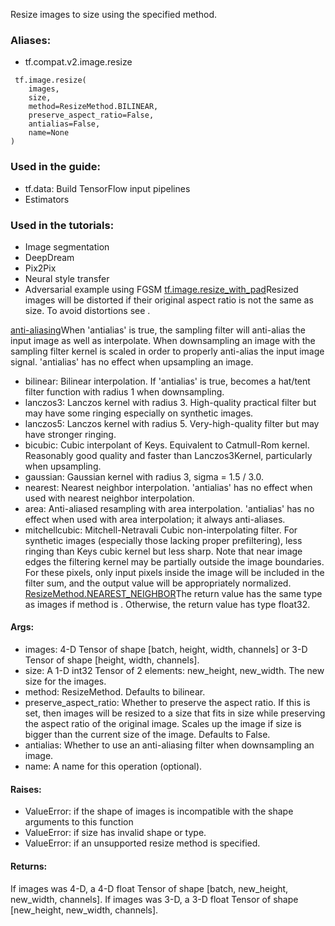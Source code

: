 Resize images to size using the specified method.
### Aliases:
- tf.compat.v2.image.resize

```
 tf.image.resize(
    images,
    size,
    method=ResizeMethod.BILINEAR,
    preserve_aspect_ratio=False,
    antialias=False,
    name=None
)
```
### Used in the guide:
- tf.data: Build TensorFlow input pipelines
- Estimators
### Used in the tutorials:
- Image segmentation
- DeepDream
- Pix2Pix
- Neural style transfer
- Adversarial example using FGSM
[tf.image.resize_with_pad](https://tensorflow.google.cn/api_docs/python/tf/image/resize_with_pad)Resized images will be distorted if their original aspect ratio is not the same as size. To avoid distortions see .

[anti-aliasing](https://en.wikipedia.org/wiki/Spatial_anti-aliasing)When 'antialias' is true, the sampling filter will anti-alias the input image as well as interpolate. When downsampling an image with  the sampling filter kernel is scaled in order to properly anti-alias the input image signal. 'antialias' has no effect when upsampling an image.

- bilinear: Bilinear interpolation. If 'antialias' is true, becomes a hat/tent filter function with radius 1 when downsampling.
- lanczos3: Lanczos kernel with radius 3. High-quality practical filter but may have some ringing especially on synthetic images.
- lanczos5: Lanczos kernel with radius 5. Very-high-quality filter but may have stronger ringing.
- bicubic: Cubic interpolant of Keys. Equivalent to Catmull-Rom kernel. Reasonably good quality and faster than Lanczos3Kernel, particularly when upsampling.
- gaussian: Gaussian kernel with radius 3, sigma = 1.5 / 3.0.
- nearest: Nearest neighbor interpolation. 'antialias' has no effect when used with nearest neighbor interpolation.
- area: Anti-aliased resampling with area interpolation. 'antialias' has no effect when used with area interpolation; it always anti-aliases.
- mitchellcubic: Mitchell-Netravali Cubic non-interpolating filter. For synthetic images (especially those lacking proper prefiltering), less ringing than Keys cubic kernel but less sharp.
Note that near image edges the filtering kernel may be partially outside the image boundaries. For these pixels, only input pixels inside the image will be included in the filter sum, and the output value will be appropriately normalized.
[ResizeMethod.NEAREST_NEIGHBOR](https://tensorflow.google.cn/api_docs/python/tf/image/ResizeMethod#NEAREST_NEIGHBOR)The return value has the same type as images if method is . Otherwise, the return value has type float32.

#### Args:
- images: 4-D Tensor of shape [batch, height, width, channels] or 3-D Tensor of shape [height, width, channels].
- size: A 1-D int32 Tensor of 2 elements: new_height, new_width. The new size for the images.
- method: ResizeMethod. Defaults to bilinear.
- preserve_aspect_ratio: Whether to preserve the aspect ratio. If this is set, then images will be resized to a size that fits in size while preserving the aspect ratio of the original image. Scales up the image if size is bigger than the current size of the image. Defaults to False.
- antialias: Whether to use an anti-aliasing filter when downsampling an image.
- name: A name for this operation (optional).
#### Raises:
- ValueError: if the shape of images is incompatible with the shape arguments to this function
- ValueError: if size has invalid shape or type.
- ValueError: if an unsupported resize method is specified.
#### Returns:
If images was 4-D, a 4-D float Tensor of shape [batch, new_height, new_width, channels]. If images was 3-D, a 3-D float Tensor of shape [new_height, new_width, channels].
